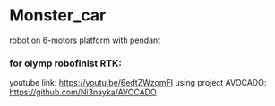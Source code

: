# Monster_car
robot on 6-motors platform with pendant

### for olymp robofinist RTK:
youtube link:
https://youtu.be/6edtZWzomFI
using project AVOCADO:
https://github.com/Ni3nayka/AVOCADO

